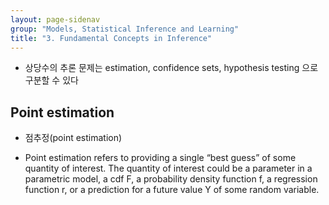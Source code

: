 ```yaml
---
layout: page-sidenav
group: "Models, Statistical Inference and Learning"
title: "3. Fundamental Concepts in Inference"
---
```


- 상당수의 추론 문제는 estimation, confidence sets, hypothesis testing 으로 구분할 수 있다


## Point estimation

- 점추정(point estimation)

- Point estimation refers to providing a single “best guess” of some quantity of interest. The quantity of interest could be a parameter in a parametric model, a cdf F, a probability density function f, a regression function r, or a prediction for a future value Y of some random variable.
